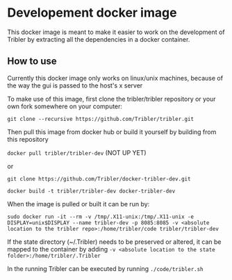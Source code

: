 # Developement docker image

This docker image is meant to make it easier to work on the development of Tribler by extracting
all the dependencies in a docker container.

## How to use
Currently this docker image only works on linux/unix machines, because of the way the gui is passed to the host's x server

To make use of this image, first clone the tribler/tribler repository or your own fork somewhere on your computer:

`git clone --recursive https://github.com/Tribler/tribler.git`

Then pull this image from docker hub or build it yourself by building from this repository

`docker pull tribler/tribler-dev` (NOT UP YET)
 
 or
 
`git clone https://github.com/Tribler/docker-tribler-dev.git`

`docker build -t tribler/tribler-dev docker-tribler-dev`

When the image is pulled or built it can be run by:

`sudo docker run -it --rm -v /tmp/.X11-unix:/tmp/.X11-unix -e DISPLAY=unix$DISPLAY --name tribler-dev -p 8085:8085 -v <absolute location to the tribler repo>:/home/tribler/code tribler/tribler-dev`

If the state directory (~/.Tribler) needs to be preserved or altered, it can be mapped to the container by adding `-v <absolute location to the state folder>:/home/tribler/.Tribler`

In the running Tribler can be executed by running `./code/tribler.sh`
